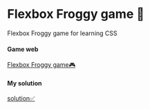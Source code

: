# Flexbox Froggy game 🐸

Flexbox Froggy game for learning CSS

#### Game web

[Flexbox Froggy game🎮](https://flexboxfroggy.com/)

#### My solution

[solution✅](https://pu515.github.io/Flexbox_Froggy_game/)
